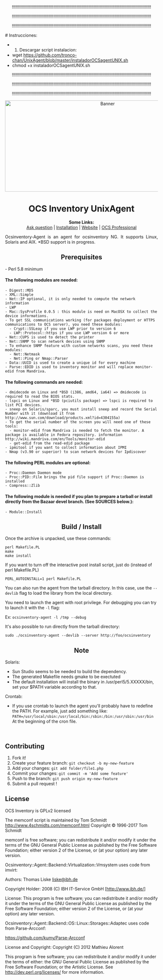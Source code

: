 <p align="center">!!!!!!!!!!!!!!!!!!!!!!!!!!!!!!!!!!!!!!!!!!!!!!!!!!!!!!!!!!!!!!!!!!!!!!!!!!!!!!!!!!!!!!!!!!!!!!!!!!!!!!!!!!!!!!!!!!</p>
<p align="center">!!!!!!!!!!!!!!!!!!!!!!!!!!!!!!!!!!!!!!!!!!!!!!!!!!!!!!!!!!!!!!!!!!!!!!!!!!!!!!!!!!!!!!!!!!!!!!!!!!!!!!!!!!!!!!!!!!</p>
<p align="center">!!!!!!!!!!!!!!!!!!!!!!!!!!!!!!!!!!!!!!!!!!!!!!!!!!!!!!!!!!!!!!!!!!!!!!!!!!!!!!!!!!!!!!!!!!!!!!!!!!!!!!!!!!!!!!!!!!</p>
  # Instrucciones:
  
  - 1. Descargar script instalacion:
  - wget https://github.com/tronco-chan/UnixAgent/blob/master/instaladorOCSagentUNIX.sh
  - chmod +x instaladorOCSagentUNIX.sh
 

<p align="center">!!!!!!!!!!!!!!!!!!!!!!!!!!!!!!!!!!!!!!!!!!!!!!!!!!!!!!!!!!!!!!!!!!!!!!!!!!!!!!!!!!!!!!!!!!!!!!!!!!!!!!!!!!!!!!!!!!</p>
<p align="center">!!!!!!!!!!!!!!!!!!!!!!!!!!!!!!!!!!!!!!!!!!!!!!!!!!!!!!!!!!!!!!!!!!!!!!!!!!!!!!!!!!!!!!!!!!!!!!!!!!!!!!!!!!!!!!!!!!</p>
<p align="center">!!!!!!!!!!!!!!!!!!!!!!!!!!!!!!!!!!!!!!!!!!!!!!!!!!!!!!!!!!!!!!!!!!!!!!!!!!!!!!!!!!!!!!!!!!!!!!!!!!!!!!!!!!!!!!!!!!</p>


<p align="center">
  <img src="https://cdn.ocsinventory-ng.org/common/banners/banner660px.png" height=300 width=660 alt="Banner">
</p>

<h1 align="center">OCS Inventory UnixAgent</h1>
<p align="center">
  <b>Some Links:</b><br>
  <a href="http://ask.ocsinventory-ng.org">Ask question</a> |
  <a href="https://wiki.ocsinventory-ng.org/03.Basic-documentation/Setting-up-the-UNIX-agent-on-client-computers/">Installation</a> |
  <a href="https://www.ocsinventory-ng.org/?utm_source=github-ocs">Website</a> |
  <a href="https://www.ocsinventory-ng.org/en/#ocs-pro-en">OCS Professional</a>
</p>

<p align="justify">
  Ocsinventory-Agent is an agent for ocsinventory NG. It supports Linux,
  Solaris and AIX. *BSD support is in progress.
</p>




<h2 align="center">Prerequisites</h2>
- Perl 5.8 minimum

  #### The following modules are needed:
    - Digest::MD5
    - XML::Simple
    - Net::IP optional, it is only needed to compute the network information
    - LWP
    - Mac::SysProfile 0.0.5 : this module is need on MacOSX to collect the device informations.
    - To get SSL communications working (for packages deployment or HTTPS communications to OCS server), you need these modules:
      - Crypt::SSLeay if you use LWP prior to version 6
      - LWP::Protocol::https if you use LWP version 6 or more
    - Net::CUPS is used to detect the printer
    - Net::SNMP to scan network devices using SNMP
    - To enhance SNMP feature with custom networks scans, you need these modules:
      - Net::Netmask
      - Net::Ping or Nmap::Parser
    - Data::UUID is used to create a unique id for every machine
    - Parse::EDID is used to inventory monitor and will replace monitor-edid from Mandriva.
      
  #### The following commands are needed:
    - dmidecode on Linux and *BSD (i386, amd64, ia64) => dmidecode is required to read the BIOS stats.
    - lspci on Linux and *BSD (pciutils package) => lspci is required to list PCI devices.
    - sneep on Solaris/sparc, you must install sneep and record the Serial Number with it (download it from http://www.sun.com/download/products.xml?id=4304155a)
    - To get the serial number of the screen you will need one of these tools:
      - monitor-edid from Mandriva is needed to fetch the monitor. A package is available in Fedora repository. information http://wiki.mandriva.com/en/Tools/monitor-edid
      - get-edid from the read-edid package
    - ipmitool if you want to collect information about IPMI
    - Nmap (v3.90 or superior) to scan network devices for Ipdiscover
    
  #### The following PERL modules are optional:
    - Proc::Daemon Daemon mode
    - Proc::PID::File brings the pid file support if Proc::Daemon is installed
    - Compress::Zlib

  #### The following module is needed if you plan to prepare a tarball or install directly from the Bazaar devel branch. (See SOURCES below.):
    - Module::Install

<h2 align="center">Build / Install</h2>

Once the archive is unpacked, use these commands:

```
perl Makefile.PL
make
make install
```
If you want to turn off the interactive post install script, just do (instead of perl Makefile.PL)
```
PERL_AUTOINSTALL=1 perl Makefile.PL
```

You can also run the agent from the tarball directory. In this case, use the `--devlib` flag to load the library from the local directory.


You need to launch the agent with root privilege. For debugging you can try to launch it with the `-l` flag:

Ex: `ocsinventory-agent -l /tmp --debug`

It's also possible to run directly from the tarball directory:

`sudo ./ocsinventory-agent --devlib --server http://foo/ocsinventory`

<h2 align="center">Note</h2>

Solaris:
  - Sun Studio seems to be needed to build the dependency.
  - The generated Makefile needs gmake to be exectuted
  - The default installation will install the binary in /usr/perl5/5.XXXXX/bin, set your $PATH variable according to that.

Crontab:
  - If you use crontab to launch the agent you'll probably have to redefine the PATH. For example, just add something like: `PATH=/usr/local/sbin:/usr/local/bin:/sbin:/bin:/usr/sbin:/usr/bin` At the beginning of the cron file.

<br />

## Contributing

1. Fork it!
2. Create your feature branch: `git checkout -b my-new-feature`
3. Add your changes: `git add folder/file1.php`
4. Commit your changes: `git commit -m 'Add some feature'`
5. Push to the branch: `git push origin my-new-feature`
6. Submit a pull request !

## License

OCS Inventory is GPLv2 licensed

The memconf script is maintained by Tom Schmidt
http://www.4schmidts.com/memconf.html
Copyright © 1996-2017 Tom Schmidt

memconf is free software; you can redistribute it and/or modify it under the terms of the GNU General Public License 
as published by the Free Software Foundation; either version 2 of the License, or (at your option) any later version.

Ocsinventory::Agent::Backend::Virtualization::Vmsystem uses code from imvirt:

Authors:
  Thomas Liske <liske@ibh.de>

Copyright Holder:
  2008 (C) IBH IT-Service GmbH [http://www.ibh.de/]

License: This program is free software; you can redistribute it and/or modify it under the terms of the GNU General Public License as published by the Free Software Foundation; either version 2 of the License, or (at your option) any later version.

Ocsinventory::Agent::Backend::OS::Linux::Storages::Adaptec uses code from Parse-Arcconf:

https://github.com/kumy/Parse-Arcconf

License and Copyright:
Copyright (C) 2012 Mathieu Alorent

This program is free software; you can redistribute it and/or modify it under the terms of either: the GNU General Public License as published by the Free Software Foundation; or the Artistic License. See http://dev.perl.org/licenses/ for more information.

